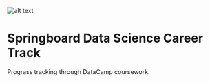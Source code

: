 ![alt text](http://url/to/img.png)


# Springboard Data Science Career Track

Prograss tracking through DataCamp coursework.
